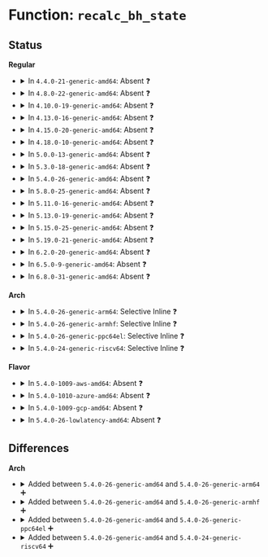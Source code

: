 # Function: <code>recalc_bh_state</code>

## Status
<b>Regular</b>
<ul>
<li>
<details>
<summary>In <code>4.4.0-21-generic-amd64</code>: Absent ❓</summary>

```json
{
  "name": "recalc_bh_state",
  "collision_type": "Unique Static",
  "inline_type": "Selective",
  "funcs": [
    {
      "addr": 18446744071581217456,
      "name": "recalc_bh_state",
      "external": false,
      "loc": "fs/buffer.c:3310",
      "file": "fs/buffer.c",
      "inline": "not declared, inlined",
      "caller_inline": [
        "fs/buffer.c:alloc_buffer_head"
      ],
      "caller_func": [
        "fs/buffer.c:alloc_buffer_head"
      ]
    }
  ],
  "symbols": [
    {
      "addr": 18446744071581217456,
      "name": "recalc_bh_state.part.22",
      "section": ".text",
      "bind": "STB_LOCAL",
      "size": 119
    }
  ]
}
```
</details>
</li>
<li>
<details>
<summary>In <code>4.8.0-22-generic-amd64</code>: Absent ❓</summary>

```json
{
  "name": "recalc_bh_state",
  "collision_type": "Unique Static",
  "inline_type": "Selective",
  "funcs": [
    {
      "addr": 18446744071581381689,
      "name": "recalc_bh_state",
      "external": false,
      "loc": "fs/buffer.c:3369",
      "file": "fs/buffer.c",
      "inline": "not declared, inlined",
      "caller_inline": [
        "fs/buffer.c:alloc_buffer_head"
      ],
      "caller_func": [
        "fs/buffer.c:alloc_buffer_head"
      ]
    }
  ],
  "symbols": [
    {
      "addr": 18446744071581381520,
      "name": "recalc_bh_state.part.22",
      "section": ".text",
      "bind": "STB_LOCAL",
      "size": 112
    }
  ]
}
```
</details>
</li>
<li>
<details>
<summary>In <code>4.10.0-19-generic-amd64</code>: Absent ❓</summary>

```json
{
  "name": "recalc_bh_state",
  "collision_type": "Unique Static",
  "inline_type": "Selective",
  "funcs": [
    {
      "addr": 18446744071581459849,
      "name": "recalc_bh_state",
      "external": false,
      "loc": "fs/buffer.c:3410",
      "file": "fs/buffer.c",
      "inline": "not declared, inlined",
      "caller_inline": [
        "fs/buffer.c:alloc_buffer_head"
      ],
      "caller_func": [
        "fs/buffer.c:alloc_buffer_head"
      ]
    }
  ],
  "symbols": [
    {
      "addr": 18446744071581459664,
      "name": "recalc_bh_state.part.29",
      "section": ".text",
      "bind": "STB_LOCAL",
      "size": 117
    }
  ]
}
```
</details>
</li>
<li>
<details>
<summary>In <code>4.13.0-16-generic-amd64</code>: Absent ❓</summary>

```json
{
  "name": "recalc_bh_state",
  "collision_type": "Unique Static",
  "inline_type": "Selective",
  "funcs": [
    {
      "addr": 18446744071581516377,
      "name": "recalc_bh_state",
      "external": false,
      "loc": "fs/buffer.c:3395",
      "file": "fs/buffer.c",
      "inline": "not declared, inlined",
      "caller_inline": [
        "fs/buffer.c:alloc_buffer_head"
      ],
      "caller_func": [
        "fs/buffer.c:alloc_buffer_head"
      ]
    }
  ],
  "symbols": [
    {
      "addr": 18446744071581516192,
      "name": "recalc_bh_state.part.30",
      "section": ".text",
      "bind": "STB_LOCAL",
      "size": 115
    }
  ]
}
```
</details>
</li>
<li>
<details>
<summary>In <code>4.15.0-20-generic-amd64</code>: Absent ❓</summary>

```json
{
  "name": "recalc_bh_state",
  "collision_type": "Unique Static",
  "inline_type": "Selective",
  "funcs": [
    {
      "addr": 18446744071581658569,
      "name": "recalc_bh_state",
      "external": false,
      "loc": "fs/buffer.c:3363",
      "file": "fs/buffer.c",
      "inline": "not declared, inlined",
      "caller_inline": [
        "fs/buffer.c:alloc_buffer_head"
      ],
      "caller_func": [
        "fs/buffer.c:alloc_buffer_head"
      ]
    }
  ],
  "symbols": [
    {
      "addr": 18446744071581658400,
      "name": "recalc_bh_state.part.42",
      "section": ".text",
      "bind": "STB_LOCAL",
      "size": 104
    }
  ]
}
```
</details>
</li>
<li>
<details>
<summary>In <code>4.18.0-10-generic-amd64</code>: Absent ❓</summary>

```json
{
  "name": "recalc_bh_state",
  "collision_type": "Unique Static",
  "inline_type": "Selective",
  "funcs": [
    {
      "addr": 18446744071581821177,
      "name": "recalc_bh_state",
      "external": false,
      "loc": "fs/buffer.c:3334",
      "file": "fs/buffer.c",
      "inline": "not declared, inlined",
      "caller_inline": [
        "fs/buffer.c:alloc_buffer_head"
      ],
      "caller_func": [
        "fs/buffer.c:alloc_buffer_head"
      ]
    }
  ],
  "symbols": [
    {
      "addr": 18446744071581821008,
      "name": "recalc_bh_state.part.49",
      "section": ".text",
      "bind": "STB_LOCAL",
      "size": 104
    }
  ]
}
```
</details>
</li>
<li>
<details>
<summary>In <code>5.0.0-13-generic-amd64</code>: Absent ❓</summary>

```json
{
  "name": "recalc_bh_state",
  "collision_type": "Unique Static",
  "inline_type": "Selective",
  "funcs": [
    {
      "addr": 18446744071581908345,
      "name": "recalc_bh_state",
      "external": false,
      "loc": "fs/buffer.c:3346",
      "file": "fs/buffer.c",
      "inline": "not declared, inlined",
      "caller_inline": [
        "fs/buffer.c:alloc_buffer_head"
      ],
      "caller_func": [
        "fs/buffer.c:alloc_buffer_head"
      ]
    }
  ],
  "symbols": [
    {
      "addr": 18446744071581908176,
      "name": "recalc_bh_state.part.51",
      "section": ".text",
      "bind": "STB_LOCAL",
      "size": 104
    }
  ]
}
```
</details>
</li>
<li>
<details>
<summary>In <code>5.3.0-18-generic-amd64</code>: Absent ❓</summary>

```json
{
  "name": "recalc_bh_state",
  "collision_type": "Unique Static",
  "inline_type": "Selective",
  "funcs": [
    {
      "addr": 18446744071582045345,
      "name": "recalc_bh_state",
      "external": false,
      "loc": "fs/buffer.c:3353",
      "file": "fs/buffer.c",
      "inline": "not declared, inlined",
      "caller_inline": [
        "fs/buffer.c:alloc_buffer_head"
      ],
      "caller_func": [
        "fs/buffer.c:alloc_buffer_head"
      ]
    }
  ],
  "symbols": [
    {
      "addr": 18446744071582045168,
      "name": "recalc_bh_state.part.0",
      "section": ".text",
      "bind": "STB_LOCAL",
      "size": 102
    }
  ]
}
```
</details>
</li>
<li>
<details>
<summary>In <code>5.4.0-26-generic-amd64</code>: Absent ❓</summary>

```json
{
  "name": "recalc_bh_state",
  "collision_type": "Unique Static",
  "inline_type": "Selective",
  "funcs": [
    {
      "addr": 18446744071582123121,
      "name": "recalc_bh_state",
      "external": false,
      "loc": "fs/buffer.c:3330",
      "file": "fs/buffer.c",
      "inline": "not declared, inlined",
      "caller_inline": [
        "fs/buffer.c:alloc_buffer_head"
      ],
      "caller_func": [
        "fs/buffer.c:alloc_buffer_head"
      ]
    }
  ],
  "symbols": [
    {
      "addr": 18446744071582122944,
      "name": "recalc_bh_state.part.0",
      "section": ".text",
      "bind": "STB_LOCAL",
      "size": 102
    }
  ]
}
```
</details>
</li>
<li>
<details>
<summary>In <code>5.8.0-25-generic-amd64</code>: Absent ❓</summary>

```json
{
  "name": "recalc_bh_state",
  "collision_type": "Unique Static",
  "inline_type": "Selective",
  "funcs": [
    {
      "addr": 18446744071582356698,
      "name": "recalc_bh_state",
      "external": false,
      "loc": "fs/buffer.c:3340",
      "file": "fs/buffer.c",
      "inline": "not declared, inlined",
      "caller_inline": [
        "fs/buffer.c:alloc_buffer_head"
      ],
      "caller_func": [
        "fs/buffer.c:alloc_buffer_head"
      ]
    }
  ],
  "symbols": [
    {
      "addr": 18446744071582356512,
      "name": "recalc_bh_state.part.0",
      "section": ".text",
      "bind": "STB_LOCAL",
      "size": 102
    }
  ]
}
```
</details>
</li>
<li>
<details>
<summary>In <code>5.11.0-16-generic-amd64</code>: Absent ❓</summary>

```json
{
  "name": "recalc_bh_state",
  "collision_type": "Unique Static",
  "inline_type": "Selective",
  "funcs": [
    {
      "addr": 18446744071582413466,
      "name": "recalc_bh_state",
      "external": false,
      "loc": "fs/buffer.c:3321",
      "file": "fs/buffer.c",
      "inline": "not declared, inlined",
      "caller_inline": [
        "fs/buffer.c:alloc_buffer_head"
      ],
      "caller_func": [
        "fs/buffer.c:alloc_buffer_head"
      ]
    }
  ],
  "symbols": [
    {
      "addr": 18446744071582413280,
      "name": "recalc_bh_state.part.0",
      "section": ".text",
      "bind": "STB_LOCAL",
      "size": 102
    }
  ]
}
```
</details>
</li>
<li>
<details>
<summary>In <code>5.13.0-19-generic-amd64</code>: Absent ❓</summary>

```json
{
  "name": "recalc_bh_state",
  "collision_type": "Unique Static",
  "inline_type": "Selective",
  "funcs": [
    {
      "addr": 18446744071582440602,
      "name": "recalc_bh_state",
      "external": false,
      "loc": "fs/buffer.c:3342",
      "file": "fs/buffer.c",
      "inline": "not declared, inlined",
      "caller_inline": [
        "fs/buffer.c:alloc_buffer_head"
      ],
      "caller_func": [
        "fs/buffer.c:alloc_buffer_head"
      ]
    }
  ],
  "symbols": [
    {
      "addr": 18446744071582440416,
      "name": "recalc_bh_state.part.0",
      "section": ".text",
      "bind": "STB_LOCAL",
      "size": 110
    }
  ]
}
```
</details>
</li>
<li>
<details>
<summary>In <code>5.15.0-25-generic-amd64</code>: Absent ❓</summary>

```json
{
  "name": "recalc_bh_state",
  "collision_type": "Unique Static",
  "inline_type": "Selective",
  "funcs": [
    {
      "addr": 18446744071582763418,
      "name": "recalc_bh_state",
      "external": false,
      "loc": "fs/buffer.c:3294",
      "file": "fs/buffer.c",
      "inline": "not declared, inlined",
      "caller_inline": [
        "fs/buffer.c:alloc_buffer_head",
        "fs/buffer.c:try_to_free_buffers",
        "fs/buffer.c:nobh_write_end",
        "fs/buffer.c:alloc_page_buffers"
      ],
      "caller_func": [
        "fs/buffer.c:alloc_buffer_head",
        "fs/buffer.c:try_to_free_buffers",
        "fs/buffer.c:nobh_write_end",
        "fs/buffer.c:alloc_page_buffers"
      ]
    }
  ],
  "symbols": [
    {
      "addr": 18446744071582763184,
      "name": "recalc_bh_state.part.0",
      "section": ".text",
      "bind": "STB_LOCAL",
      "size": 149
    }
  ]
}
```
</details>
</li>
<li>
<details>
<summary>In <code>5.19.0-21-generic-amd64</code>: Absent ❓</summary>

```json
{
  "name": "recalc_bh_state",
  "collision_type": "Unique Static",
  "inline_type": "Selective",
  "funcs": [
    {
      "addr": 18446744071583313576,
      "name": "recalc_bh_state",
      "external": false,
      "loc": "fs/buffer.c:3279",
      "file": "fs/buffer.c",
      "inline": "not declared, inlined",
      "caller_inline": [
        "fs/buffer.c:free_buffer_head",
        "fs/buffer.c:alloc_buffer_head"
      ],
      "caller_func": [
        "fs/buffer.c:free_buffer_head",
        "fs/buffer.c:alloc_buffer_head"
      ]
    }
  ],
  "symbols": [
    {
      "addr": 18446744071583313200,
      "name": "recalc_bh_state.part.0",
      "section": ".text",
      "bind": "STB_LOCAL",
      "size": 166
    }
  ]
}
```
</details>
</li>
<li>
<details>
<summary>In <code>6.2.0-20-generic-amd64</code>: Absent ❓</summary>

```json
{
  "name": "recalc_bh_state",
  "collision_type": "Unique Static",
  "inline_type": "Selective",
  "funcs": [
    {
      "addr": 18446744071583899592,
      "name": "recalc_bh_state",
      "external": false,
      "loc": "fs/buffer.c:2884",
      "file": "fs/buffer.c",
      "inline": "not declared, inlined",
      "caller_inline": [
        "fs/buffer.c:free_buffer_head",
        "fs/buffer.c:alloc_buffer_head"
      ],
      "caller_func": [
        "fs/buffer.c:free_buffer_head",
        "fs/buffer.c:alloc_buffer_head"
      ]
    }
  ],
  "symbols": [
    {
      "addr": 18446744071583899168,
      "name": "recalc_bh_state.part.0",
      "section": ".text",
      "bind": "STB_LOCAL",
      "size": 179
    }
  ]
}
```
</details>
</li>
<li>
<details>
<summary>In <code>6.5.0-9-generic-amd64</code>: Absent ❓</summary>

```json
{
  "name": "recalc_bh_state",
  "collision_type": "Unique Static",
  "inline_type": "Selective",
  "funcs": [
    {
      "addr": 18446744071584123080,
      "name": "recalc_bh_state",
      "external": false,
      "loc": "fs/buffer.c:3022",
      "file": "fs/buffer.c",
      "inline": "not declared, inlined",
      "caller_inline": [
        "fs/buffer.c:free_buffer_head",
        "fs/buffer.c:alloc_buffer_head"
      ],
      "caller_func": [
        "fs/buffer.c:free_buffer_head",
        "fs/buffer.c:alloc_buffer_head"
      ]
    }
  ],
  "symbols": [
    {
      "addr": 18446744071584122656,
      "name": "recalc_bh_state.part.0",
      "section": ".text",
      "bind": "STB_LOCAL",
      "size": 179
    }
  ]
}
```
</details>
</li>
<li>
<details>
<summary>In <code>6.8.0-31-generic-amd64</code>: Absent ❓</summary>

```json
{
  "name": "recalc_bh_state",
  "collision_type": "Unique Static",
  "inline_type": "Selective",
  "funcs": [
    {
      "addr": 18446744071584339832,
      "name": "recalc_bh_state",
      "external": false,
      "loc": "fs/buffer.c:2982",
      "file": "fs/buffer.c",
      "inline": "not declared, inlined",
      "caller_inline": [
        "fs/buffer.c:free_buffer_head",
        "fs/buffer.c:alloc_buffer_head"
      ],
      "caller_func": [
        "fs/buffer.c:free_buffer_head",
        "fs/buffer.c:alloc_buffer_head"
      ]
    }
  ],
  "symbols": [
    {
      "addr": 18446744071584339408,
      "name": "recalc_bh_state.part.0",
      "section": ".text",
      "bind": "STB_LOCAL",
      "size": 179
    }
  ]
}
```
</details>
</li>
</ul>
<b>Arch</b>
<ul>
<li>
<details>
<summary>In <code>5.4.0-26-generic-arm64</code>: Selective Inline ❓</summary>

```c
void recalc_bh_state()
```

```json
{
  "name": "recalc_bh_state",
  "collision_type": "Unique Static",
  "inline_type": "Selective",
  "funcs": [
    {
      "addr": 18446603336493661768,
      "name": "recalc_bh_state",
      "external": false,
      "loc": "fs/buffer.c:3330",
      "file": "fs/buffer.c",
      "inline": "not declared, inlined",
      "caller_inline": [],
      "caller_func": [
        "fs/buffer.c:alloc_buffer_head"
      ]
    }
  ],
  "symbols": [
    {
      "addr": 18446603336493661768,
      "name": "recalc_bh_state",
      "section": ".text",
      "bind": "STB_LOCAL",
      "size": 188
    }
  ]
}
```
</details>
</li>
<li>
<details>
<summary>In <code>5.4.0-26-generic-armhf</code>: Selective Inline ❓</summary>

```c
void recalc_bh_state()
```

```json
{
  "name": "recalc_bh_state",
  "collision_type": "Unique Static",
  "inline_type": "Selective",
  "funcs": [
    {
      "addr": 3227196508,
      "name": "recalc_bh_state",
      "external": false,
      "loc": "fs/buffer.c:3330",
      "file": "fs/buffer.c",
      "inline": "not declared, inlined",
      "caller_inline": [],
      "caller_func": [
        "fs/buffer.c:alloc_buffer_head"
      ]
    }
  ],
  "symbols": [
    {
      "addr": 3227196508,
      "name": "recalc_bh_state",
      "section": ".text",
      "bind": "STB_LOCAL",
      "size": 168
    }
  ]
}
```
</details>
</li>
<li>
<details>
<summary>In <code>5.4.0-26-generic-ppc64el</code>: Selective Inline ❓</summary>

```c
void recalc_bh_state()
```

```json
{
  "name": "recalc_bh_state",
  "collision_type": "Unique Static",
  "inline_type": "Selective",
  "funcs": [
    {
      "addr": 13835058055287263024,
      "name": "recalc_bh_state",
      "external": false,
      "loc": "fs/buffer.c:3330",
      "file": "fs/buffer.c",
      "inline": "not declared, inlined",
      "caller_inline": [],
      "caller_func": [
        "fs/buffer.c:free_buffer_head",
        "fs/buffer.c:alloc_buffer_head"
      ]
    }
  ],
  "symbols": [
    {
      "addr": 13835058055287263024,
      "name": "recalc_bh_state",
      "section": ".text",
      "bind": "STB_LOCAL",
      "size": 244
    }
  ]
}
```
</details>
</li>
<li>
<details>
<summary>In <code>5.4.0-24-generic-riscv64</code>: Selective Inline ❓</summary>

```c
void recalc_bh_state()
```

```json
{
  "name": "recalc_bh_state",
  "collision_type": "Unique Static",
  "inline_type": "Selective",
  "funcs": [
    {
      "addr": 18446743936273292082,
      "name": "recalc_bh_state",
      "external": false,
      "loc": "fs/buffer.c:3330",
      "file": "fs/buffer.c",
      "inline": "not declared, inlined",
      "caller_inline": [],
      "caller_func": [
        "fs/buffer.c:alloc_buffer_head"
      ]
    }
  ],
  "symbols": [
    {
      "addr": 18446743936273292082,
      "name": "recalc_bh_state",
      "section": ".text",
      "bind": "STB_LOCAL",
      "size": 192
    }
  ]
}
```
</details>
</li>
</ul>
<b>Flavor</b>
<ul>
<li>
<details>
<summary>In <code>5.4.0-1009-aws-amd64</code>: Absent ❓</summary>

```json
{
  "name": "recalc_bh_state",
  "collision_type": "Unique Static",
  "inline_type": "Selective",
  "funcs": [
    {
      "addr": 18446744071582091857,
      "name": "recalc_bh_state",
      "external": false,
      "loc": "fs/buffer.c:3330",
      "file": "fs/buffer.c",
      "inline": "not declared, inlined",
      "caller_inline": [
        "fs/buffer.c:alloc_buffer_head"
      ],
      "caller_func": [
        "fs/buffer.c:alloc_buffer_head"
      ]
    }
  ],
  "symbols": [
    {
      "addr": 18446744071582091680,
      "name": "recalc_bh_state.part.0",
      "section": ".text",
      "bind": "STB_LOCAL",
      "size": 102
    }
  ]
}
```
</details>
</li>
<li>
<details>
<summary>In <code>5.4.0-1010-azure-amd64</code>: Absent ❓</summary>

```json
{
  "name": "recalc_bh_state",
  "collision_type": "Unique Static",
  "inline_type": "Selective",
  "funcs": [
    {
      "addr": 18446744071582029377,
      "name": "recalc_bh_state",
      "external": false,
      "loc": "fs/buffer.c:3330",
      "file": "fs/buffer.c",
      "inline": "not declared, inlined",
      "caller_inline": [
        "fs/buffer.c:alloc_buffer_head"
      ],
      "caller_func": [
        "fs/buffer.c:alloc_buffer_head"
      ]
    }
  ],
  "symbols": [
    {
      "addr": 18446744071582029200,
      "name": "recalc_bh_state.part.0",
      "section": ".text",
      "bind": "STB_LOCAL",
      "size": 102
    }
  ]
}
```
</details>
</li>
<li>
<details>
<summary>In <code>5.4.0-1009-gcp-amd64</code>: Absent ❓</summary>

```json
{
  "name": "recalc_bh_state",
  "collision_type": "Unique Static",
  "inline_type": "Selective",
  "funcs": [
    {
      "addr": 18446744071582082337,
      "name": "recalc_bh_state",
      "external": false,
      "loc": "fs/buffer.c:3330",
      "file": "fs/buffer.c",
      "inline": "not declared, inlined",
      "caller_inline": [
        "fs/buffer.c:alloc_buffer_head"
      ],
      "caller_func": [
        "fs/buffer.c:alloc_buffer_head"
      ]
    }
  ],
  "symbols": [
    {
      "addr": 18446744071582082160,
      "name": "recalc_bh_state.part.0",
      "section": ".text",
      "bind": "STB_LOCAL",
      "size": 102
    }
  ]
}
```
</details>
</li>
<li>
<details>
<summary>In <code>5.4.0-26-lowlatency-amd64</code>: Absent ❓</summary>

```json
{
  "name": "recalc_bh_state",
  "collision_type": "Unique Static",
  "inline_type": "Selective",
  "funcs": [
    {
      "addr": 18446744071582155496,
      "name": "recalc_bh_state",
      "external": false,
      "loc": "fs/buffer.c:3330",
      "file": "fs/buffer.c",
      "inline": "not declared, inlined",
      "caller_inline": [
        "fs/buffer.c:alloc_buffer_head"
      ],
      "caller_func": [
        "fs/buffer.c:alloc_buffer_head"
      ]
    }
  ],
  "symbols": [
    {
      "addr": 18446744071582155312,
      "name": "recalc_bh_state.part.0",
      "section": ".text",
      "bind": "STB_LOCAL",
      "size": 102
    }
  ]
}
```
</details>
</li>
</ul>

## Differences
<b>Arch</b>
<ul>
<li>
<details>
<summary>Added between <code>5.4.0-26-generic-amd64</code> and <code>5.4.0-26-generic-arm64</code> ➕</summary>

```c
void recalc_bh_state()
```
</details>
</li>
<li>
<details>
<summary>Added between <code>5.4.0-26-generic-amd64</code> and <code>5.4.0-26-generic-armhf</code> ➕</summary>

```c
void recalc_bh_state()
```
</details>
</li>
<li>
<details>
<summary>Added between <code>5.4.0-26-generic-amd64</code> and <code>5.4.0-26-generic-ppc64el</code> ➕</summary>

```c
void recalc_bh_state()
```
</details>
</li>
<li>
<details>
<summary>Added between <code>5.4.0-26-generic-amd64</code> and <code>5.4.0-24-generic-riscv64</code> ➕</summary>

```c
void recalc_bh_state()
```
</details>
</li>
</ul>
